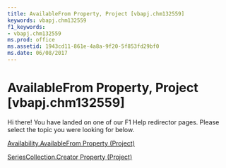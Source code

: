```yaml
---
title: AvailableFrom Property, Project [vbapj.chm132559]
keywords: vbapj.chm132559
f1_keywords:
- vbapj.chm132559
ms.prod: office
ms.assetid: 1943cd11-861e-4a8a-9f20-5f853fd29bf0
ms.date: 06/08/2017
---
```



# AvailableFrom Property, Project [vbapj.chm132559]

Hi there! You have landed on one of our F1 Help redirector pages. Please select the topic you were looking for below.

[Availability.AvailableFrom Property (Project)](http://msdn.microsoft.com/library/114a1c41-8866-f479-ef08-e099cf7a9968%28Office.15%29.aspx)

[SeriesCollection.Creator Property (Project)](http://msdn.microsoft.com/library/d2bc1554-6ae3-7eb2-e455-fef0cf544290%28Office.15%29.aspx)


